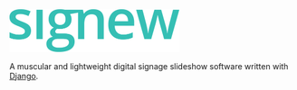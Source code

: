 <img src="/signew/display/static/signew-logo.png?raw=true" alt="signew" width="300">

A muscular and lightweight digital signage slideshow software written with [Django](https://www.djangoproject.com/).
